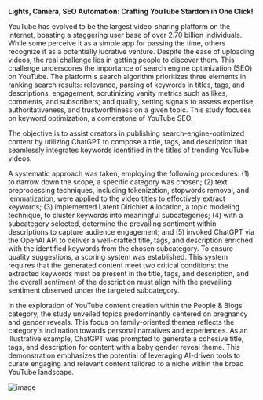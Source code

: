 **Lights, Camera, SEO Automation: Crafting YouTube Stardom in One Click!**

YouTube has evolved to be the largest video-sharing platform on the internet, boasting a staggering user base of over 2.70 billion individuals. While some perceive it as a simple app for passing the time, others recognize it as a potentially lucrative venture. Despite the ease of uploading videos, the real challenge lies in getting people to discover them. This challenge underscores the importance of search engine optimization (SEO) on YouTube. The platform's search algorithm prioritizes three elements in ranking search results: relevance, parsing of keywords in titles, tags, and descriptions; engagement, scrutinizing vanity metrics such as likes, comments, and subscribers; and quality, setting signals to assess expertise, authoritativeness, and trustworthiness on a given topic. This study focuses on keyword optimization, a cornerstone of YouTube SEO.

The objective is to assist creators in publishing search-engine-optimized content by utilizing ChatGPT to compose a title, tags, and description that seamlessly integrates keywords identified in the titles of trending YouTube videos.

A systematic approach was taken, employing the following procedures: (1) to narrow down the scope, a specific category was chosen; (2) text preprocessing techniques, including tokenization, stopwords removal, and lemmatization, were applied to the video titles to effectively extract keywords; (3) implemented Latent Dirichlet Allocation, a topic modeling technique, to cluster keywords into meaningful subcategories; (4) with a subcategory selected, determine the prevailing sentiment within descriptions to capture audience engagement; and (5) invoked ChatGPT via the OpenAI API to deliver a well-crafted title, tags, and description enriched with the identified keywords from the chosen subcategory. To ensure quality suggestions, a scoring system was established. This system requires that the generated content meet two critical conditions: the extracted keywords must be present in the title, tags, and description, and the overall sentiment of the description must align with the prevailing sentiment observed under the targeted subcategory.

In the exploration of YouTube content creation within the People & Blogs category, the study unveiled topics predominantly centered on pregnancy and gender reveals. This focus on family-oriented themes reflects the category's inclination towards personal narratives and experiences. As an illustrative example, ChatGPT was prompted to generate a cohesive title, tags, and description for content with a baby gender reveal theme. This demonstration emphasizes the potential of leveraging AI-driven tools to curate engaging and relevant content tailored to a niche within the broad YouTube landscape.

![image](https://github.com/jdmamangun/DataScienceFellowshipSprint4-Eskwelabs/assets/125948646/da9d8277-f052-478d-9dd0-8248ec14af99)
